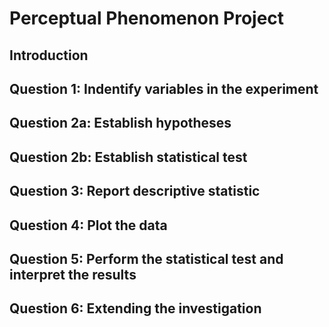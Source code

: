 # Perceptual Phenomenon Project

## Introduction

## Question 1: Indentify variables in the experiment

## Question 2a: Establish hypotheses

## Question 2b: Establish statistical test

## Question 3: Report descriptive statistic

## Question 4: Plot the data

## Question 5: Perform the statistical test and interpret the results

## Question 6: Extending the investigation
